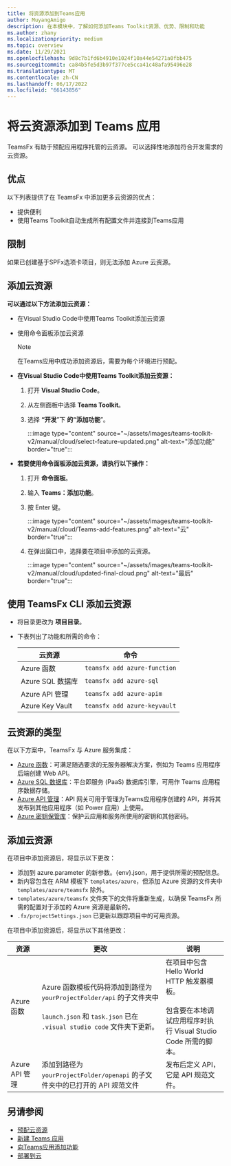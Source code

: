 ```yaml
---
title: 将资源添加到Teams应用
author: MuyangAmigo
description: 在本模块中，了解如何添加Teams Toolkit资源、优势、限制和功能
ms.author: zhany
ms.localizationpriority: medium
ms.topic: overview
ms.date: 11/29/2021
ms.openlocfilehash: 9d8c7b1fd6b4910e1024f10a44e54271a0fbb475
ms.sourcegitcommit: ca84b5fe5d3b97f377ce5cca41c48afa95496e28
ms.translationtype: MT
ms.contentlocale: zh-CN
ms.lasthandoff: 06/17/2022
ms.locfileid: "66143856"
---
```

# <a name="add-cloud-resources-to-teams-app"></a>将云资源添加到 Teams 应用

TeamsFx 有助于预配应用程序托管的云资源。 可以选择性地添加符合开发需求的云资源。

## <a name="advantages"></a>优点

以下列表提供了在 TeamsFx 中添加更多云资源的优点：

* 提供便利
* 使用Teams Toolkit自动生成所有配置文件并连接到Teams应用

## <a name="limitation"></a>限制

如果已创建基于SPFx选项卡项目，则无法添加 Azure 云资源。

## <a name="add-cloud-resources"></a>添加云资源

**可以通过以下方法添加云资源：**

* 在Visual Studio Code中使用Teams Toolkit添加云资源
* 使用命令面板添加云资源

  > [!NOTE]
  > 在Teams应用中成功添加资源后，需要为每个环境进行预配。
  
* **在Visual Studio Code中使用Teams Toolkit添加云资源：**

   1. 打开 **Visual Studio Code**。
   1. 从左侧面板中选择 **Teams Toolkit**。
   1. 选择 **“开发**”下 **的“添加功能**”。

        :::image type="content" source="~/assets/images/teams-toolkit-v2/manual/cloud/select-feature-updated.png" alt-text="添加功能" border="true":::

* **若要使用命令面板添加云资源，请执行以下操作：**

   1. 打开 **命令面板**。
   1. 输入 **Teams：添加功能**。
   1. 按 Enter 键。

        :::image type="content" source="~/assets/images/teams-toolkit-v2/manual/cloud/Teams-add-features.png" alt-text="云" border="true":::

   1. 在弹出窗口中，选择要在项目中添加的云资源。

        :::image type="content" source="~/assets/images/teams-toolkit-v2/manual/cloud/updated-final-cloud.png" alt-text="最后" border="true":::

## <a name="add-cloud-resources-using-teamsfx-cli"></a>使用 TeamsFx CLI 添加云资源

* 将目录更改为 **项目目录**。
* 下表列出了功能和所需的命令：

  |云资源|命令|
  |---------------|----------|
  | Azure 函数|`teamsfx add azure-function`|
  | Azure SQL 数据库|`teamsfx add azure-sql`|
  | Azure API 管理|`teamsfx add azure-apim`|
  | Azure Key Vault|`teamsfx add azure-keyvault`|

## <a name="types-of-cloud-resources"></a>云资源的类型

在以下方案中，TeamsFx 与 Azure 服务集成：

- [Azure 函数](/azure/azure-functions/functions-overview)：可满足随选要求的无服务器解决方案，例如为 Teams 应用程序后端创建 Web API。
- [Azure SQL 数据库](/azure/azure-sql/database/sql-database-paas-overview)：平台即服务 (PaaS) 数据库引擎，可用作 Teams 应用程序数据存储。
- [Azure API 管理](deploy.md)：API 网关可用于管理为Teams应用程序创建的 API，并将其发布到其他应用程序（如 Power 应用）上使用。
- [Azure 密钥保管库](/azure/key-vault/general/overview)：保护云应用和服务所使用的密钥和其他密码。

## <a name="add-cloud-resources"></a>添加云资源

在项目中添加资源后，将显示以下更改：

- 添加到 azure.parameter 的新参数。{env}.json，用于提供所需的预配信息。
- 新内容包含在 ARM 模板下 `templates/azure`，但添加 Azure 资源的文件夹中 `templates/azure/teamsfx` 除外。
- `templates/azure/teamsfx` 文件夹下的文件将重新生成，以确保 TeamsFx 所需的配置对于添加的 Azure 资源是最新的。
- `.fx/projectSettings.json` 已更新以跟踪项目中的可用资源。

在项目中添加资源后，将显示以下其他更改：

|资源|更改|说明|
|---------------|---------------|-----------------------------|
|Azure 函数|Azure 函数模板代码将添加到路径为 `yourProjectFolder/api` 的子文件夹中</br></br>`launch.json` 和 `task.json` 已在 `.visual studio code` 文件夹下更新。| 在项目中包含 Hello World HTTP 触发器模板。</br></br> 包含要在本地调试应用程序时执行 Visual Studio Code 所需的脚本。|
|Azure API 管理|添加到路径为 `yourProjectFolder/openapi` 的子文件夹中的已打开的 API 规范文件|发布后定义 API，它是 API 规范文件。|

## <a name="see-also"></a>另请参阅

* [预配云资源](provision.md)
* [新建 Teams 应用](create-new-project.md)
* [向Teams应用添加功能](add-capability.md)
* [部署到云](deploy.md)